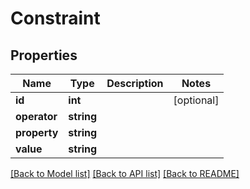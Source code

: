 # Constraint

## Properties
Name | Type | Description | Notes
------------ | ------------- | ------------- | -------------
**id** | **int** |  | [optional] 
**operator** | **string** |  | 
**property** | **string** |  | 
**value** | **string** |  | 

[[Back to Model list]](../../README.md#documentation-for-models) [[Back to API list]](../../README.md#documentation-for-api-endpoints) [[Back to README]](../../README.md)

